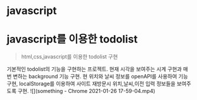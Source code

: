 # javascript
# javascript를 이용한 todolist
> html,css,javascript를 이용한 todolist 구현

기본적인 todolist의 기능을 구현하는 프로젝트. 현재 시각을 보여주는 시계 구현과 매번 변하는 background 기능 구현.
현 위치와 날씨 정보를 openAPI를 사용하여 기능 구현, localStorage를 이용하여 사이트 재방문시 위치,날씨,이전 입력 정보들을 보여주도록 구현.
![](something - Chrome 2021-01-26 17-59-04.mp4)
